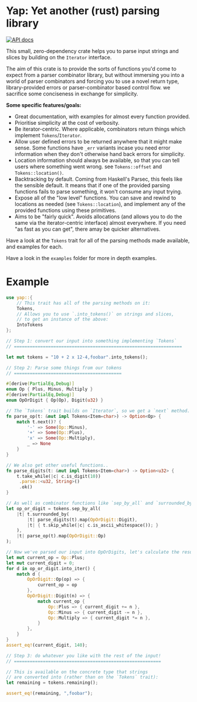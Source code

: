 # Yap: Yet another (rust) parsing library

[![API docs](https://docs.rs/yap/badge.svg)](https://docs.rs/yap)

This small, zero-dependency crate helps you to parse input strings and slices by building on the `Iterator`
interface.

The aim of this crate is to provide the sorts of functions you'd come to expect from a parser
combinator library, but without immersing you into a world of parser combinators and forcing you
to use a novel return type, library-provided errors or parser-combinator based control flow. we
sacrifice some conciseness in exchange for simplicity.

**Some specific features/goals:**
- Great documentation, with examples for almost every function provided.
- Prioritise simplicity at the cost of verbosity.
- Be iterator-centric. Where applicable, combinators return things which implement `Tokens`/`Iterator`.
- Allow user defined errors to be returned anywhere that it might make sense. Some functions have `_err`
  variants incase you need error information when they don't otherwise hand back errors for simplicity.
- Location information should always be available, so that you can tell users where something went wrong.
  see `Tokens::offset` and `Tokens::location()`.
- Backtracking by default. Coming from Haskell's Parsec, this feels like the sensible default. It means that
  if one of the provided parsing functions fails to parse something, it won't consume any input trying.
- Expose all of the "low level" functions. You can save and rewind to locations as needed (see `Tokens::location`),
  and implement any of the provided functions using these primitives.
- Aims to be "fairly quick". Avoids allocations (and allows you to do the same via the iterator-centric interface)
  almost everywhere. If you need "as fast as you can get", there amay be quicker alternatives.

Have a look at the `Tokens` trait for all of the parsing methods made available, and examples for each.

Have a look in the `examples` folder for more in depth examples.

# Example

```rust
use yap::{
    // This trait has all of the parsing methods on it:
    Tokens,
    // Allows you to use `.into_tokens()` on strings and slices,
    // to get an instance of the above:
    IntoTokens
};

// Step 1: convert our input into something implementing `Tokens`
// ================================================================

let mut tokens = "10 + 2 x 12-4,foobar".into_tokens();

// Step 2: Parse some things from our tokens
// =========================================

#[derive(PartialEq,Debug)]
enum Op { Plus, Minus, Multiply }
#[derive(PartialEq,Debug)]
enum OpOrDigit { Op(Op), Digit(u32) }

// The `Tokens` trait builds on `Iterator`, so we get a `next` method.
fn parse_op(t: &mut impl Tokens<Item=char>) -> Option<Op> {
    match t.next()? {
        '-' => Some(Op::Minus),
        '+' => Some(Op::Plus),
        'x' => Some(Op::Multiply),
        _ => None
    }
}

// We also get other useful functions..
fn parse_digits(t: &mut impl Tokens<Item=char>) -> Option<u32> {
    t.take_while(|c| c.is_digit(10))
     .parse::<u32, String>()
     .ok()
}

// As well as combinator functions like `sep_by_all` and `surrounded_by`..
let op_or_digit = tokens.sep_by_all(
    |t| t.surrounded_by(
        |t| parse_digits(t).map(OpOrDigit::Digit),
        |t| { t.skip_while(|c| c.is_ascii_whitespace()); }
    ),
    |t| parse_op(t).map(OpOrDigit::Op)
);

// Now we've parsed our input into OpOrDigits, let's calculate the result..
let mut current_op = Op::Plus;
let mut current_digit = 0;
for d in op_or_digit.into_iter() {
    match d {
        OpOrDigit::Op(op) => {
            current_op = op
        },
        OpOrDigit::Digit(n) => {
            match current_op {
                Op::Plus => { current_digit += n },
                Op::Minus => { current_digit -= n },
                Op::Multiply => { current_digit *= n },
            }
        },
    }
}
assert_eq!(current_digit, 140);

// Step 3: do whatever you like with the rest of the input!
// ========================================================

// This is available on the concrete type that strings
// are converted into (rather than on the `Tokens` trait):
let remaining = tokens.remaining();

assert_eq!(remaining, ",foobar");
```